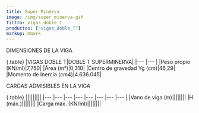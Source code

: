 ```yaml
---
title: Super Minerva
image: /img/super_minerva.gif
filtro: vigas_doble_T
productos: ["vigas_doble_T"]
markup: mmark
---
```


DIMENSIONES DE LA VIGA

{.table}
|VIGAS DOBLE T|DOBLE T SUPERMINERVA|
|--- |--- |
|Peso propio (KN/ml)|7,750|
|Área (m²)|0,310|
|Centro de gravedad Yg (cm)|46,29|
|Momento de Inercia (cm4)|4.636.045|




CARGAS ADMISIBLES EN LA VIGA

{.table}
|||||||||
|--- |--- |--- |--- |--- |--- |--- |--- |
|Vano de viga (m)||||||||
|H (máx.)||||||||
|Carga máx. (KN/ml)||||||||
